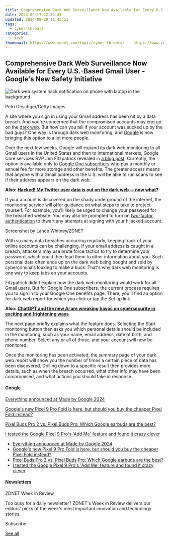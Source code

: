 ```yaml
---
title: Comprehensive Dark Web Surveillance Now Available for Every U.S.-Based Gmail User - Google's New Safety Initiative
date: 2024-09-17 22:32:41
updated: 2024-09-20 11:43:51
tags:
  - cyber-threats
categories:
  - tech
thumbnail: https://www.zdnet.com/topic/cyber-threats/    https://www.zdnet.com/a/img/resize/fe3c35ed8c157b72fea9229083cf9a9c409f4e73/2023/05/12/8e4e12c9-7402-48be-b906-e24a26f7f1ff/gettyimages-874722872-1.jpg?width=170&height=96&fit=crop&auto=webp
---
```


## Comprehensive Dark Web Surveillance Now Available for Every U.S.-Based Gmail User - Google's New Safety Initiative

![Dark web system hack notification on phone with laptop in the background](https://www.zdnet.com/a/img/resize/8532a8189f4473726cb55963376f9d71ab04c077/2023/05/12/8e4e12c9-7402-48be-b906-e24a26f7f1ff/gettyimages-874722872-1.jpg?auto=webp&width=1280)

Petri Oeschger/Getty Images

A site where you sign in using your Gmail address has been hit by a data breach. And you're concerned that the compromised accounts may end up on the [dark web](https://www.zdnet.com/article/your-complete-guide-to-the-dark-web-and-how-to-safely-access-onion-websites/). But how can you tell if your account was sucked up by the bad guys? One way is through dark web monitoring, and [Google](https://www.zdnet.com/article/every-major-ai-feature-announced-at-google-io-2023/) is now bringing this option to a lot more people.

Over the next few weeks, Google will expand its dark web monitoring to all Gmail users in the United States and then to international markets, Google Core services SVP Jen Fitzpatrick revealed in [a blog post](https://blog.google/technology/safety-security/online-safety-features-updates-google-io-2023/). Currently, the option is available only to [Google One subscribers](https://www.zdnet.com/article/google-one-brings-vpn-feature-to-more-plans-adds-dark-web-monitoring-for-personal-info/) who pay a monthly or annual fee for more storage and other benefits. The greater access means that anyone with a Gmail address in the U.S. will be able to run scans to see if their address appears on the dark web.

**Also:** [**Hacked! My Twitter user data is out on the dark web -- now what?**](https://www.zdnet.com/article/hacked-my-twitter-user-data-is-out-on-the-dark-web-now-what/)

If your account is discovered on the shady underground of the internet, the monitoring service will offer guidance on what steps to take to protect yourself. For example, you'll likely be urged to change your password for the breached website. You may also be prompted to turn on [two-factor authentication](https://www.zdnet.com/article/better-than-the-best-password-how-to-use-2fa-to-improve-your-security/) to thwart any attempts at signing with your hijacked account.

Screenshot by Lance Whitney/ZDNET

With so many data breaches occurring regularly, keeping track of your online accounts can be challenging. If your email address is caught in a breach, attackers may use brute force tactics to try to determine your password, which could then lead them to other information about you. Such personal data often ends up on the dark web being bought and sold by cybercriminals looking to make a buck. That's why dark web monitoring is one way to keep tabs on your accounts.

Fitzpatrick didn't explain how the dark web monitoring would work for all Gmail users. But for Google One subscribers, the current process requires you to sign in to your Google One benefits page. There, you'll find an option for dark web report for which you click or tap the Set up link.

**Also:** [**ChatGPT and the new AI are wreaking havoc on cybersecurity in exciting and frightening ways**](https://www.zdnet.com/article/chatgpt-and-the-new-ai-are-wreaking-havoc-on-cybersecurity/)

The next page briefly explains what the feature does. Selecting the Start monitoring button then asks you which personal details should be included in the monitoring, such as your name, email address, date of birth, and phone number. Select any or all of those, and your account will now be monitored.

Once the monitoring has been activated, the summary page of your dark web report will show you the number of times a certain piece of data has been discovered. Drilling down to a specific result then provides more details, such as when the breach occurred, what other info may have been compromised, and what actions you should take in response.

#### Google

[Everything announced at Made by Google 2024](https://www.zdnet.com/article/everything-announced-at-made-by-google-2024-pixel-9-pro-fold-gemini-watch-3-and-more/ "Everything announced at Made by Google 2024")

[Google's new Pixel 9 Pro Fold is here, but should you buy the cheaper Pixel Fold instead?](https://www.zdnet.com/article/google-pixel-9-pro-fold-vs-pixel-fold/ "Google's new Pixel 9 Pro Fold is here, but should you buy the cheaper Pixel Fold instead?")

[Pixel Buds Pro 2 vs. Pixel Buds Pro: Which Google earbuds are the best?](https://www.zdnet.com/article/pixel-buds-pro-2-vs-pixel-buds-pro-which-google-earbuds-are-the-best/ "Pixel Buds Pro 2 vs. Pixel Buds Pro: Which Google earbuds are the best?")

[I tested the Google Pixel 9 Pro's 'Add Me' feature and found it crazy clever](https://www.zdnet.com/article/the-google-pixel-9-pros-add-me-feature-is-an-ar-camera-tool-youll-actually-use/ "I tested the Google Pixel 9 Pro's 'Add Me' feature and found it crazy clever")

* [Everything announced at Made by Google 2024](https://www.zdnet.com/article/everything-announced-at-made-by-google-2024-pixel-9-pro-fold-gemini-watch-3-and-more/ "Everything announced at Made by Google 2024")
* [Google's new Pixel 9 Pro Fold is here, but should you buy the cheaper Pixel Fold instead?](https://www.zdnet.com/article/google-pixel-9-pro-fold-vs-pixel-fold/ "Google's new Pixel 9 Pro Fold is here, but should you buy the cheaper Pixel Fold instead?")
* [Pixel Buds Pro 2 vs. Pixel Buds Pro: Which Google earbuds are the best?](https://www.zdnet.com/article/pixel-buds-pro-2-vs-pixel-buds-pro-which-google-earbuds-are-the-best/ "Pixel Buds Pro 2 vs. Pixel Buds Pro: Which Google earbuds are the best?")
* [I tested the Google Pixel 9 Pro's 'Add Me' feature and found it crazy clever](https://www.zdnet.com/article/the-google-pixel-9-pros-add-me-feature-is-an-ar-camera-tool-youll-actually-use/ "I tested the Google Pixel 9 Pro's 'Add Me' feature and found it crazy clever")

#### Newsletters

ZDNET Week in Review

Too busy for a daily newsletter? ZDNET's Week in Review delivers our editors' picks of the week's most important innovation and technology stories.

 Subscribe

[See all](https://www.zdnet.com/newsletters/)

<ins class="adsbygoogle"
     style="display:block"
     data-ad-format="autorelaxed"
     data-ad-client="ca-pub-7571918770474297"
     data-ad-slot="1223367746"></ins>



<ins class="adsbygoogle"
     style="display:block"
     data-ad-client="ca-pub-7571918770474297"
     data-ad-slot="8358498916"
     data-ad-format="auto"
     data-full-width-responsive="true"></ins>
